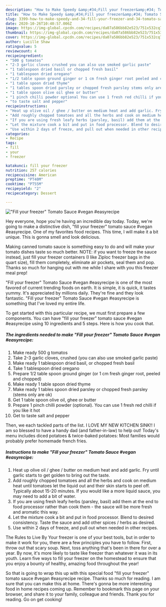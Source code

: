 ```yaml
---
description: "How to Make Speedy &amp;#34;Fill your freezer&amp;#34; Tomato Sauce #vegan #easyrecipe"
title: "How to Make Speedy &amp;#34;Fill your freezer&amp;#34; Tomato Sauce #vegan #easyrecipe"
slug: 3399-how-to-make-speedy-and-34-fill-your-freezer-and-34-tomato-sauce-vegan-easyrecipe
date: 2020-10-26T10:40:57.006Z
image: https://img-global.cpcdn.com/recipes/da07a586bb82e523/751x532cq70/fill-your-freezer-tomato-sauce-vegan-easyrecipe-recipe-main-photo.jpg
thumbnail: https://img-global.cpcdn.com/recipes/da07a586bb82e523/751x532cq70/fill-your-freezer-tomato-sauce-vegan-easyrecipe-recipe-main-photo.jpg
cover: https://img-global.cpcdn.com/recipes/da07a586bb82e523/751x532cq70/fill-your-freezer-tomato-sauce-vegan-easyrecipe-recipe-main-photo.jpg
author: Lucille Shaw
ratingvalue: 5
reviewcount: 4
recipeingredient:
- "500 g tomatos"
- "2-3 garlic cloves crushed you can also use smoked garlic paste"
- "1 tablespoon dried basil or chopped fresh basil"
- "1 tablespoon dried oregano"
- "1/2 table spoon ground ginger or 1 cm fresh ginger root peeled and chopped"
- "1 table spoon dried thyme"
- "1 tables spoon dried parsley or chopped fresh parsley stems only are ok"
- "1 table spoon olive oil ghee or butter"
- "1 pinch chilli powder optional You can use 1 fresh red chilli if you like it hot"
- "to taste salt and pepper"
recipeinstructions:
- "Heat up olive oil / ghee / butter on medium heat and add garlic. Fry until garlic starts to get golden to bring out the taste."
- "Add roughly chopped tomatoes and all the herbs and cook on medium heat until tomatoes let the liquid out and their skin starts to peel off. Typically about 15-20 minutes. If you would like a more liquid sauce, you may need to add a bit of water."
- "If you are using fresh leafy herbs (parsley, basil) add them at the end to food processor rather than cook them - the sauce will be more fresh and aromatic this way."
- "Let the mixture cook a bit and put in food processor. Blend to desired consistency. Taste the sauce and add other spices / herbs as desired."
- "Use within 2 days of freeze, and pull out when needed in other recipes."
categories:
- Recipe
tags:
- fill
- your
- freezer

katakunci: fill your freezer 
nutrition: 257 calories
recipecuisine: American
preptime: "PT40M"
cooktime: "PT55M"
recipeyield: "2"
recipecategory: Dessert

---
```



![&#34;Fill your freezer&#34; Tomato Sauce #vegan #easyrecipe](https://img-global.cpcdn.com/recipes/da07a586bb82e523/751x532cq70/fill-your-freezer-tomato-sauce-vegan-easyrecipe-recipe-main-photo.jpg)

Hey everyone, hope you're having an incredible day today. Today, we're going to make a distinctive dish, &#34;fill your freezer&#34; tomato sauce #vegan #easyrecipe. One of my favorites food recipes. This time, I will make it a bit unique. This is gonna smell and look delicious.

Making canned tomato sauce is something easy to do and will make your tomato dishes taste so much better. NOTE: if you want to freeze the sauce instead, just fill your freezer containers (I like Ziploc freezer bags in the quart size), fill them completely, eliminate air pockets, seal them and pop. Thanks so much for hanging out with me while I share with you this freezer meal prep!

&#34;Fill your freezer&#34; Tomato Sauce #vegan #easyrecipe is one of the most favored of current trending foods on earth. It is simple, it is quick, it tastes yummy. It's appreciated by millions daily. They're fine and they look fantastic. &#34;Fill your freezer&#34; Tomato Sauce #vegan #easyrecipe is something that I've loved my entire life.


To get started with this particular recipe, we must first prepare a few components. You can have &#34;fill your freezer&#34; tomato sauce #vegan #easyrecipe using 10 ingredients and 5 steps. Here is how you cook that.

<!--inarticleads1-->

##### The ingredients needed to make &#34;Fill your freezer&#34; Tomato Sauce #vegan #easyrecipe:

1. Make ready 500 g tomatos
1. Take 2-3 garlic cloves, crushed (you can also use smoked garlic paste)
1. Make ready 1 tablespoon dried basil, or chopped fresh basil
1. Take 1 tablespoon dried oregano
1. Prepare 1/2 table spoon ground ginger (or 1 cm fresh ginger root, peeled and chopped)
1. Make ready 1 table spoon dried thyme
1. Make ready 1 tables spoon dried parsley or chopped fresh parsley (stems only are ok)
1. Get 1 table spoon olive oil, ghee or butter
1. Prepare 1 pinch chilli powder (optional). You can use 1 fresh red chilli if you like it hot
1. Get to taste salt and pepper


Then, we each tackled parts of the list. I LOVE MY NEW KITCHEN SINK!! I am so blessed to have a handy dad (and father-in-law) to help out! Today&#39;s menu includes diced potatoes &amp; twice-baked potatoes: Most families would probably prefer homemade french fries. 

<!--inarticleads2-->

##### Instructions to make &#34;Fill your freezer&#34; Tomato Sauce #vegan #easyrecipe:

1. Heat up olive oil / ghee / butter on medium heat and add garlic. Fry until garlic starts to get golden to bring out the taste.
1. Add roughly chopped tomatoes and all the herbs and cook on medium heat until tomatoes let the liquid out and their skin starts to peel off. Typically about 15-20 minutes. If you would like a more liquid sauce, you may need to add a bit of water.
1. If you are using fresh leafy herbs (parsley, basil) add them at the end to food processor rather than cook them - the sauce will be more fresh and aromatic this way.
1. Let the mixture cook a bit and put in food processor. Blend to desired consistency. Taste the sauce and add other spices / herbs as desired.
1. Use within 2 days of freeze, and pull out when needed in other recipes.


The Rules to Live By Your freezer is one of your best tools, but in order to make it work for you, there are a few principles you have to follow. First, throw out that scary soup. Next, toss anything that&#39;s been in there for over a year. By now, it&#39;s more likely to taste like freezer than whatever it was in its youth. Learn five ways to fill your freezer on the homestead to ensure that you enjoy a bounty of healthy, amazing food throughout the year! 

So that is going to wrap this up with this special food &#34;fill your freezer&#34; tomato sauce #vegan #easyrecipe recipe. Thanks so much for reading. I am sure that you can make this at home. There's gonna be more interesting food in home recipes coming up. Remember to bookmark this page on your browser, and share it to your family, colleague and friends. Thank you for reading. Go on get cooking!
